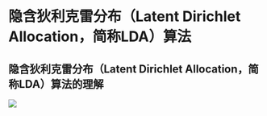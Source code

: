 # 隐含狄利克雷分布（Latent Dirichlet Allocation，简称LDA）算法
## 隐含狄利克雷分布（Latent Dirichlet Allocation，简称LDA）算法的理解
![](./.jpg)
